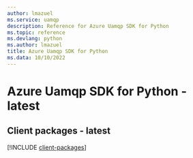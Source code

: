 ```yaml
---
author: lmazuel
ms.service: uamqp
description: Reference for Azure Uamqp SDK for Python
ms.topic: reference
ms.devlang: python
ms.author: lmazuel
title: Azure Uamqp SDK for Python
ms.data: 10/10/2022
---
```

# Azure Uamqp SDK for Python - latest

## Client packages - latest
[!INCLUDE [client-packages](uamqp-client-index.md)]